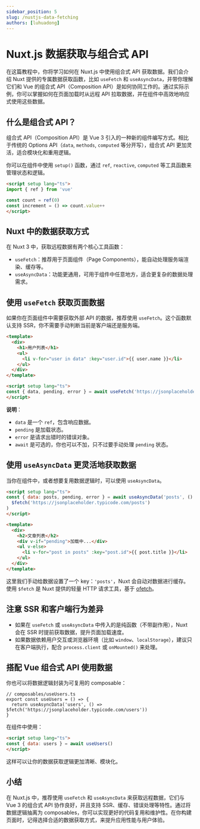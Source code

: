 ```yaml
---
sidebar_position: 5
slug: /nustjs-data-fetching
authors: [luhuadong]
---
```


# Nuxt.js 数据获取与组合式 API

在这篇教程中，你将学习如何在 Nuxt.js 中使用组合式 API 获取数据。我们会介绍 Nuxt 提供的专属数据获取函数，比如 `useFetch` 和 `useAsyncData`，并带你理解它们和 Vue 的组合式 API（Composition API）是如何协同工作的。通过实际示例，你可以掌握如何在页面加载时从远程 API 拉取数据，并在组件中高效地响应式使用这些数据。



## 什么是组合式 API？

组合式 API（Composition API）是 Vue 3 引入的一种新的组件编写方式。相比于传统的 Options API（`data`, `methods`, `computed` 等分开写），组合式 API 更加灵活，适合模块化和重用逻辑。

你可以在组件中使用 `setup()` 函数，通过 `ref`, `reactive`, `computed` 等工具函数来管理状态和逻辑。

```html showLineNumbers
<script setup lang="ts">
import { ref } from 'vue'

const count = ref(0)
const increment = () => count.value++
</script>
```



## Nuxt 中的数据获取方式

在 Nuxt 3 中，获取远程数据有两个核心工具函数：

- `useFetch`：推荐用于页面组件（Page Components），能自动处理服务端渲染、缓存等。
- `useAsyncData`：功能更通用，可用于组件中任意地方，适合更复杂的数据处理需求。



## 使用 `useFetch` 获取页面数据

如果你在页面组件中需要获取外部 API 的数据，推荐使用 `useFetch`。这个函数默认支持 SSR，你不需要手动判断当前是客户端还是服务端。

```html showLineNumbers
<template>
  <div>
    <h1>用户列表</h1>
    <ul>
      <li v-for="user in data" :key="user.id">{{ user.name }}</li>
    </ul>
  </div>
</template>

<script setup lang="ts">
const { data, pending, error } = await useFetch('https://jsonplaceholder.typicode.com/users')
</script>
```

**说明**：

- `data` 是一个 `ref`，包含响应数据。
- `pending` 是加载状态。
- `error` 是请求出错时的错误对象。
- `await` 是可选的，你也可以不加，只不过要手动处理 `pending` 状态。



## 使用 `useAsyncData` 更灵活地获取数据

当你在组件中，或者想要复用数据逻辑时，可以使用 `useAsyncData`。

```html showLineNumbers
<script setup lang="ts">
const { data: posts, pending, error } = await useAsyncData('posts', () =>
  $fetch('https://jsonplaceholder.typicode.com/posts')
)
</script>

<template>
  <div>
    <h2>文章列表</h2>
    <div v-if="pending">加载中...</div>
    <ul v-else>
      <li v-for="post in posts" :key="post.id">{{ post.title }}</li>
    </ul>
  </div>
</template>
```

这里我们手动给数据设置了一个 key：`'posts'`，Nuxt 会自动对数据进行缓存。使用 `$fetch` 是 Nuxt 提供的轻量 HTTP 请求工具，基于 [ofetch](https://github.com/unjs/ofetch)。



## 注意 SSR 和客户端行为差异

- 如果在 `useFetch` 或 `useAsyncData` 中传入的是纯函数（不带副作用），Nuxt 会在 SSR 时提前获取数据，提升页面加载速度。
- 如果数据依赖用户交互或浏览器环境（比如 `window`、`localStorage`），建议只在客户端执行，配合 `process.client` 或 `onMounted()` 来处理。



## 搭配 Vue 组合式 API 使用数据

你也可以将数据逻辑封装为可复用的 composable：

```tsx showLineNumbers
// composables/useUsers.ts
export const useUsers = () => {
  return useAsyncData('users', () => $fetch('https://jsonplaceholder.typicode.com/users'))
}
```

在组件中使用：

```html showLineNumbers
<script setup lang="ts">
const { data: users } = await useUsers()
</script>
```

这样可以让你的数据获取逻辑更加清晰、模块化。



## 小结

在 Nuxt.js 中，推荐使用 `useFetch` 和 `useAsyncData` 来获取远程数据，它们与 Vue 3 的组合式 API 协作良好，并且支持 SSR、缓存、错误处理等特性。通过将数据逻辑抽离为 composables，你可以实现更好的代码复用和维护性。在你构建页面时，记得选择合适的数据获取方式，来提升应用性能与用户体验。
